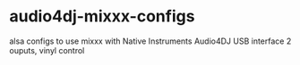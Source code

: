# audio4dj-mixxx-configs
alsa configs to use mixxx with Native Instruments Audio4DJ USB interface 2 ouputs, vinyl control
